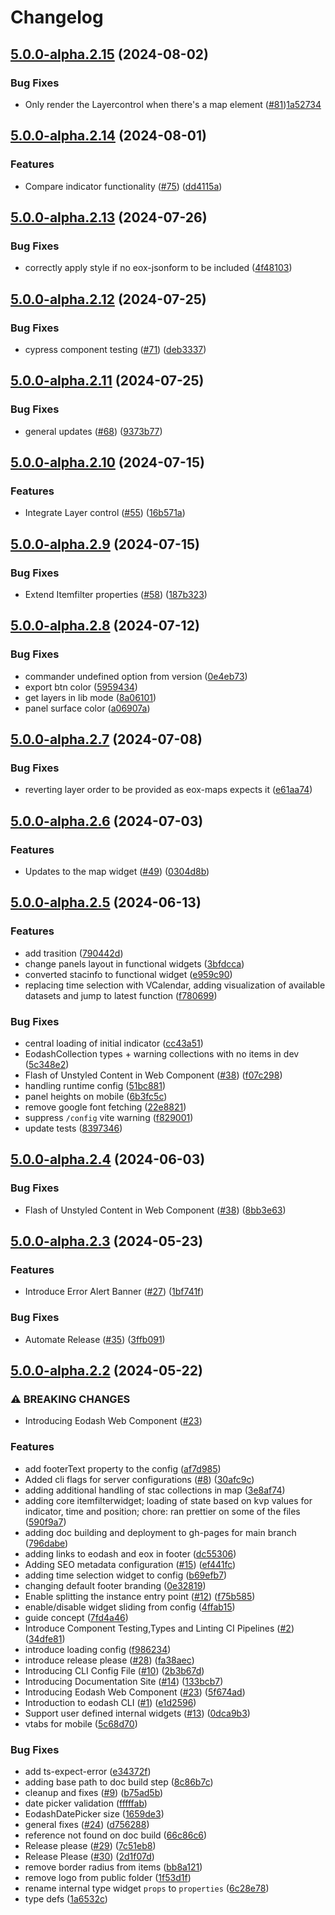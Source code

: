 # Changelog


## [5.0.0-alpha.2.15](https://github.com/eodash/eodash/compare/eodash-v5.0.0-alpha.2.14...eodash-v5.0.0-alpha.2.15) (2024-08-02)


### Bug Fixes

* Only render the Layercontrol when there's a map element ([#81](https://github.com/eodash/eodash/pull/81))[1a52734](https://github.com/eodash/eodash/commit/1a5273421970a0825b9f5979996767bffac9740b)


## [5.0.0-alpha.2.14](https://github.com/eodash/eodash/compare/eodash-v5.0.0-alpha.2.13...eodash-v5.0.0-alpha.2.14) (2024-08-01)


### Features

* Compare indicator functionality ([#75](https://github.com/eodash/eodash/pull/75)) ([dd4115a](https://github.com/eodash/eodash/commit/dd4115a92f2db870d8436b75adde91a2d242e315))


## [5.0.0-alpha.2.13](https://github.com/eodash/eodash/compare/eodash-v5.0.0-alpha.2.12...eodash-v5.0.0-alpha.2.13) (2024-07-26)


### Bug Fixes

* correctly apply style if no eox-jsonform to be included ([4f48103](https://github.com/eodash/eodash/commit/4f48103294772e35381e46fde933f1fac563bcf8))

## [5.0.0-alpha.2.12](https://github.com/eodash/eodash/compare/eodash-v5.0.0-alpha.2.11...eodash-v5.0.0-alpha.2.12) (2024-07-25)


### Bug Fixes

* cypress component testing ([#71](https://github.com/eodash/eodash/issues/71)) ([deb3337](https://github.com/eodash/eodash/commit/deb3337cad223ab028fd3a704196956204636a39))

## [5.0.0-alpha.2.11](https://github.com/eodash/eodash/compare/eodash-v5.0.0-alpha.2.10...eodash-v5.0.0-alpha.2.11) (2024-07-25)


### Bug Fixes

* general updates ([#68](https://github.com/eodash/eodash/issues/68)) ([9373b77](https://github.com/eodash/eodash/commit/9373b772f294d1507487b3ca32cd49cd17b14945))

## [5.0.0-alpha.2.10](https://github.com/eodash/eodash/compare/eodash-v5.0.0-alpha.2.9...eodash-v5.0.0-alpha.2.10) (2024-07-15)


### Features

* Integrate Layer control ([#55](https://github.com/eodash/eodash/issues/55)) ([16b571a](https://github.com/eodash/eodash/commit/16b571af2e6411ee6434e1cbbf9adc88810f54ad))

## [5.0.0-alpha.2.9](https://github.com/eodash/eodash/compare/eodash-v5.0.0-alpha.2.8...eodash-v5.0.0-alpha.2.9) (2024-07-15)


### Bug Fixes

* Extend Itemfilter properties ([#58](https://github.com/eodash/eodash/issues/58)) ([187b323](https://github.com/eodash/eodash/commit/187b32334fd8636682cff7a882c6faffd504ddb0))

## [5.0.0-alpha.2.8](https://github.com/eodash/eodash/compare/eodash-v5.0.0-alpha.2.7...eodash-v5.0.0-alpha.2.8) (2024-07-12)


### Bug Fixes

* commander undefined option from version ([0e4eb73](https://github.com/eodash/eodash/commit/0e4eb7326094268b3a4be99e6ec21ea28ffec381))
* export btn color ([5959434](https://github.com/eodash/eodash/commit/5959434786d6fd4e8f3f25274f7d05355879fe2a))
* get layers in lib mode ([8a06101](https://github.com/eodash/eodash/commit/8a0610160c8284168b9be4cbfc8e2aa295847029))
* panel surface color ([a06907a](https://github.com/eodash/eodash/commit/a06907a31d0070dbc76741c291326bf5611700c5))

## [5.0.0-alpha.2.7](https://github.com/eodash/eodash/compare/eodash-v5.0.0-alpha.2.6...eodash-v5.0.0-alpha.2.7) (2024-07-08)


### Bug Fixes

* reverting layer order to be provided as eox-maps expects it ([e61aa74](https://github.com/eodash/eodash/commit/e61aa74b214eee28f3b103d2cd3691ff3c046966))

## [5.0.0-alpha.2.6](https://github.com/eodash/eodash/compare/eodash-v5.0.0-alpha.2.5...eodash-v5.0.0-alpha.2.6) (2024-07-03)


### Features

* Updates to the map widget ([#49](https://github.com/eodash/eodash/issues/49)) ([0304d8b](https://github.com/eodash/eodash/commit/0304d8b9a079ea26018a7aebd9b190eaf4e0740a))

## [5.0.0-alpha.2.5](https://github.com/eodash/eodash/compare/eodash-v5.0.0-alpha.2.4...eodash-v5.0.0-alpha.2.5) (2024-06-13)


### Features

* add trasition ([790442d](https://github.com/eodash/eodash/commit/790442dca2373ade870226655a3cc3e29e098231))
* change panels layout in functional widgets ([3bfdcca](https://github.com/eodash/eodash/commit/3bfdccac4e0cc20ac14377e1aafcdd8858e5b12c))
* converted stacinfo to functional widget ([e959c90](https://github.com/eodash/eodash/commit/e959c9034d329eb47cd73ddb3cc0effb6c711e46))
* replacing time selection with VCalendar, adding visualization of available datasets and jump to latest function ([f780699](https://github.com/eodash/eodash/commit/f780699c23d345cc79f648c5dd1bd21dadb02bec))


### Bug Fixes

* central loading of initial indicator ([cc43a51](https://github.com/eodash/eodash/commit/cc43a51ca360260527eb09028fb4d8071385bce8))
* EodashCollection types + warning collections with no items in dev ([5c348e2](https://github.com/eodash/eodash/commit/5c348e25cea02fefefaa8b7988bacd3df9275a08))
* Flash of Unstyled Content in Web Component ([#38](https://github.com/eodash/eodash/issues/38)) ([f07c298](https://github.com/eodash/eodash/commit/f07c2980f679106884fbffa59b0fb3bf54d3ef95))
* handling runtime config ([51bc881](https://github.com/eodash/eodash/commit/51bc881705cecf1b3018345b360283b0ffe54059))
* panel heights on mobile ([6b3fc5c](https://github.com/eodash/eodash/commit/6b3fc5c40d3e0883cef562e4f67ada86405f1d0a))
* remove google font fetching ([22e8821](https://github.com/eodash/eodash/commit/22e88215957133c8dcea69560b2d997d0848c586))
* suppress `/config` vite warning ([f829001](https://github.com/eodash/eodash/commit/f829001380913a435468bdf656c36f4d7d12f894))
* update tests ([8397346](https://github.com/eodash/eodash/commit/839734631d00cc4468d718a54c4ce4a555cc63d4))

## [5.0.0-alpha.2.4](https://github.com/eodash/eodash/compare/eodash-v5.0.0-alpha.2.3...eodash-v5.0.0-alpha.2.4) (2024-06-03)


### Bug Fixes

* Flash of Unstyled Content in Web Component ([#38](https://github.com/eodash/eodash/issues/38)) ([8bb3e63](https://github.com/eodash/eodash/commit/8bb3e6383bfde71c06f6b475e517100e53e06cfe))

## [5.0.0-alpha.2.3](https://github.com/eodash/eodash/compare/eodash-v5.0.0-alpha.2.2...eodash-v5.0.0-alpha.2.3) (2024-05-23)


### Features

* Introduce Error Alert Banner ([#27](https://github.com/eodash/eodash/issues/27)) ([1bf741f](https://github.com/eodash/eodash/commit/1bf741fbae3404dfa08e04ec762efd38ecb28052))


### Bug Fixes

* Automate Release ([#35](https://github.com/eodash/eodash/issues/35)) ([3ffb091](https://github.com/eodash/eodash/commit/3ffb091d5c3b1fad4c150949120048fac37b1d36))

## [5.0.0-alpha.2.2](https://github.com/eodash/eodash/compare/eodash-v5.0.0-alpha.2.1...eodash-v5.0.0-alpha.2.2) (2024-05-22)


### ⚠ BREAKING CHANGES

* Introducing Eodash Web Component ([#23](https://github.com/eodash/eodash/issues/23))

### Features

* add footerText property to the config ([af7d985](https://github.com/eodash/eodash/commit/af7d9853fc629f9bdc8ef98121d45a0e969a080b))
* Added cli flags for server configurations ([#8](https://github.com/eodash/eodash/issues/8)) ([30afc9c](https://github.com/eodash/eodash/commit/30afc9cc6ad07c0474060a3097b60b77e7f0d688))
* adding additional handling of stac collections in map ([3e8af74](https://github.com/eodash/eodash/commit/3e8af744c8ddcc1a6ec080e42391b0fd3f1c4a83))
* adding core itemfilterwidget; loading of state based on kvp values for indicator, time and position; chore: ran prettier on some of the files ([590f9a7](https://github.com/eodash/eodash/commit/590f9a75dfdf3e7b295131b5d4930e2969ea2ca0))
* adding doc building and deployment to gh-pages for main branch ([796dabe](https://github.com/eodash/eodash/commit/796dabe92b889e15f44debc4afa591006d5bb265))
* adding links to eodash and eox in footer ([dc55306](https://github.com/eodash/eodash/commit/dc55306ea56b4ec6c53d521ba611bc14671b299d))
* Adding SEO metadata configuration ([#15](https://github.com/eodash/eodash/issues/15)) ([ef441fc](https://github.com/eodash/eodash/commit/ef441fc96b01b4e6e3ff764e6de3817593e2356b))
* adding time selection widget to config ([b69efb7](https://github.com/eodash/eodash/commit/b69efb7e64a51444f8d1bd109e15e6cd061c8f4f))
* changing default footer branding ([0e32819](https://github.com/eodash/eodash/commit/0e32819a63a7e23ddf568a90e6659343a6631801))
* Enable splitting the instance entry point ([#12](https://github.com/eodash/eodash/issues/12)) ([f75b585](https://github.com/eodash/eodash/commit/f75b585c5eef91f5e7542279a85bfd6e3233a9b5))
* enable/disable widget sliding from config ([4ffab15](https://github.com/eodash/eodash/commit/4ffab151b7534aff4f95a949a1d64ba7edeab569))
* guide concept ([7fd4a46](https://github.com/eodash/eodash/commit/7fd4a46bbad7142e1a5870537ee875210c5c5106))
* Introduce Component Testing,Types and Linting CI Pipelines ([#2](https://github.com/eodash/eodash/issues/2)) ([34dfe81](https://github.com/eodash/eodash/commit/34dfe81a81d1a8638f91ae019e91b13e0523a5db))
* introduce loading config ([f986234](https://github.com/eodash/eodash/commit/f986234196df36cc8c2cdb90275a35c25a3eba9a))
* introduce release please ([#28](https://github.com/eodash/eodash/issues/28)) ([fa38aec](https://github.com/eodash/eodash/commit/fa38aec92b49a1f87ba482c3728692f72df5fe3a))
* Introducing CLI Config File ([#10](https://github.com/eodash/eodash/issues/10)) ([2b3b67d](https://github.com/eodash/eodash/commit/2b3b67d0264bf611ffb4d3df121b925c298f31e2))
* Introducing Documentation Site ([#14](https://github.com/eodash/eodash/issues/14)) ([133bcb7](https://github.com/eodash/eodash/commit/133bcb7777ea6822c7b4208dde1b8fb727b0b592))
* Introducing Eodash Web Component ([#23](https://github.com/eodash/eodash/issues/23)) ([5f674ad](https://github.com/eodash/eodash/commit/5f674ad7f8377965e420877f8d59d4f21e41ed56))
* Introduction to eodash CLI ([#1](https://github.com/eodash/eodash/issues/1)) ([e1d2596](https://github.com/eodash/eodash/commit/e1d2596aa3974e5dd116e8278b201144e900c8f8))
* Support user defined internal widgets ([#13](https://github.com/eodash/eodash/issues/13)) ([0dca9b3](https://github.com/eodash/eodash/commit/0dca9b3ebd89f2eefea87d84f1c93d67062bccc9))
* vtabs for mobile ([5c68d70](https://github.com/eodash/eodash/commit/5c68d70c1b1034e297271a6ccd128c19b2af1584))


### Bug Fixes

* add ts-expect-error ([e34372f](https://github.com/eodash/eodash/commit/e34372f4c93c0e7e17fbaa891a6ac88ac26be801))
* adding base path to doc build step ([8c86b7c](https://github.com/eodash/eodash/commit/8c86b7c527ad7841881411ddd48ad436cb94b6cf))
* cleanup and fixes ([#9](https://github.com/eodash/eodash/issues/9)) ([b75ad5b](https://github.com/eodash/eodash/commit/b75ad5b88b070d10081de9a3cf0d5e9a5e8dec7f))
* date picker validation ([fffffab](https://github.com/eodash/eodash/commit/fffffabfcb2f39c0f30f4700ed8a7309de34393f))
* EodashDatePicker size ([1659de3](https://github.com/eodash/eodash/commit/1659de335a242fabc2ddc7667f57919f7a0c4b17))
* general fixes ([#24](https://github.com/eodash/eodash/issues/24)) ([d756288](https://github.com/eodash/eodash/commit/d7562885753bf29e30c50412c26381590f397108))
* reference not found on doc build ([66c86c6](https://github.com/eodash/eodash/commit/66c86c6eb503cda9f09f9b98f661361d933d5576))
* Release please ([#29](https://github.com/eodash/eodash/issues/29)) ([7c51eb8](https://github.com/eodash/eodash/commit/7c51eb8dde4044c7edb7648a50d19fcef83bf160))
* Release Please ([#30](https://github.com/eodash/eodash/issues/30)) ([2d1f07d](https://github.com/eodash/eodash/commit/2d1f07d499d3ecc1801adc20678cbe14f31cd906))
* remove border radius from items ([bb8a121](https://github.com/eodash/eodash/commit/bb8a121abb7dfd0431dcc836598a7dad033000dc))
* remove logo from public folder ([1f53d1f](https://github.com/eodash/eodash/commit/1f53d1f1a95e8e1fe420f9c39714c9e300144faa))
* rename internal type widget `props` to `properties` ([6c28e78](https://github.com/eodash/eodash/commit/6c28e785f2eb9eb48bdb29bcc57e9b30e6503229))
* type defs ([1a6532c](https://github.com/eodash/eodash/commit/1a6532caf8721e29f7944c5297792c67f032ae00))
